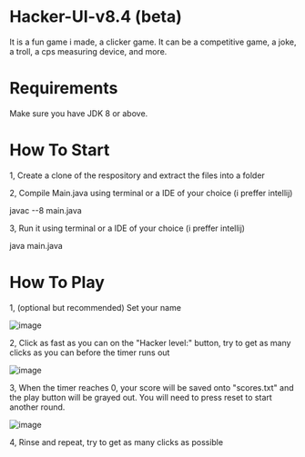 # Hacker-UI-v8.4 (beta)
It is a fun game i made, a clicker game. It can be a competitive game, a joke, a troll, a cps measuring device, and more.

# Requirements
Make sure you have JDK 8 or above.

# How To Start
1, Create a clone of the respository and extract the files into a folder

2, Compile Main.java using terminal or a IDE of your choice (i preffer intellij)

javac --8 main.java

3, Run it using terminal or a IDE of your choice (i preffer intellij)

java main.java

# How To Play
1, (optional but recommended) Set your name

![image](https://user-images.githubusercontent.com/47045986/111418334-8bf19500-86b5-11eb-90d8-681146907fac.png)


2, Click as fast as you can on the "Hacker level:" button, try to get as many clicks as you can before the timer runs out

![image](https://user-images.githubusercontent.com/47045986/111418448-be9b8d80-86b5-11eb-980b-a201c5bd97f7.png)


3, When the timer reaches 0, your score will be saved onto "scores.txt" and the play button will be grayed out. You will need to press reset to start another round. 

![image](https://user-images.githubusercontent.com/47045986/111418667-1934e980-86b6-11eb-8809-a9935e491ab1.png)


4, Rinse and repeat, try to get as many clicks as possible
